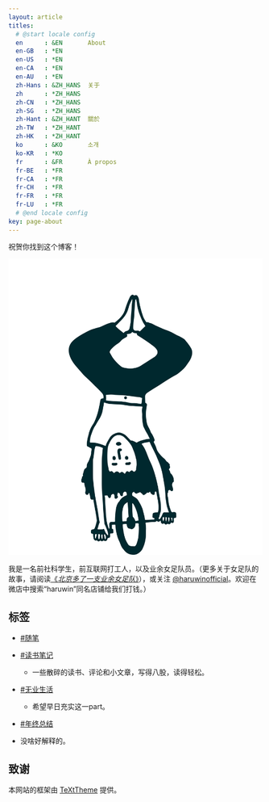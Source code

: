```yaml
---
layout: article
titles:
  # @start locale config
  en      : &EN       About
  en-GB   : *EN
  en-US   : *EN
  en-CA   : *EN
  en-AU   : *EN
  zh-Hans : &ZH_HANS  关于
  zh      : *ZH_HANS
  zh-CN   : *ZH_HANS
  zh-SG   : *ZH_HANS
  zh-Hant : &ZH_HANT  關於
  zh-TW   : *ZH_HANT
  zh-HK   : *ZH_HANT
  ko      : &KO       소개
  ko-KR   : *KO
  fr      : &FR       À propos
  fr-BE   : *FR
  fr-CA   : *FR
  fr-CH   : *FR
  fr-FR   : *FR
  fr-LU   : *FR
  # @end locale config
key: page-about
---
```


祝贺你找到这个博客！

![avatar](/assets/images/avatar.svg)

我是一名前社科学生，前互联网打工人，以及业余女足队员。（更多关于女足队的故事，请阅读[《*北京多了一支业余女足队*》](https://mp.weixin.qq.com/s/faXifB7fkEhM6G8YYkWXtw)），或关注 [@haruwinofficial](https://www.instagram.com/haruwinofficial/)。欢迎在微店中搜索“haruwin”同名店铺给我们打钱。）

## 标签

- [#随笔](https://aqueidumpling.github.io/archive.html?tag=%E9%9A%8F%E7%AC%94)

- [#读书笔记](https://aqueidumpling.github.io/archive.html?tag=%E8%AF%BB%E4%B9%A6%E7%AC%94%E8%AE%B0)
  
  - 一些散碎的读书、评论和小文章，写得八股，读得轻松。

- [#无业生活](https://aqueidumpling.github.io/archive.html?tag=%E6%97%A0%E4%B8%9A%E7%94%9F%E6%B4%BB)
  
  - 希望早日充实这一part。

-  [#年终总结](https://aqueidumpling.github.io/archive.html?tag=%E5%B9%B4%E7%BB%88%E6%80%BB%E7%BB%93)
  
  - 没啥好解释的。

## 致谢

<div>本网站的框架由 <a href="https://tianqi.name/jekyll-TeXt-theme/" title="TeXtTheme">TeXtTheme</a> 提供。</div>